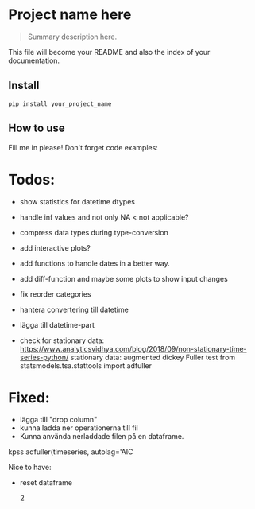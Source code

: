 # Project name here
> Summary description here.


This file will become your README and also the index of your documentation.

## Install

`pip install your_project_name`

## How to use

Fill me in please! Don't forget code examples:

# Todos:
- show statistics for datetime dtypes
- handle inf values and not only NA < not applicable?
- compress data types during type-conversion
- add interactive plots?
- add functions to handle dates in a better way.
- add diff-function and maybe some plots to show input changes
- fix reorder categories
- hantera convertering till datetime
- lägga till datetime-part

- check for stationary data:
https://www.analyticsvidhya.com/blog/2018/09/non-stationary-time-series-python/
stationary data:
augmented dickey Fuller test
from statsmodels.tsa.stattools import adfuller


# Fixed:
- lägga till "drop column"
- kunna ladda ner operationerna till fil
- Kunna använda nerladdade filen på en dataframe.

kpss
	adfuller(timeseries, autolag='AIC

Nice to have:
- reset dataframe





    2


